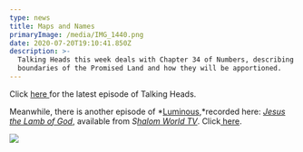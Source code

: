```yaml
---
type: news
title: Maps and Names
primaryImage: /media/IMG_1440.png
date: 2020-07-20T19:10:41.850Z
description: >-
  Talking Heads this week deals with Chapter 34 of Numbers, describing the
  boundaries of the Promised Land and how they will be apportioned.
---
```

Click [here ](https://www.youtube.com/watch?v=keZsdAMFwMU)for the latest episode of Talking Heads. 

Meanwhile, there is another episode of *[Luminous](https://www.shalomworld.org/episode/jesus-the-lamb-of-god-fr-daniel-seward-cong-orat),*recorded here: [*Jesus the Lamb of God*,](https://www.shalomworld.org/episode/jesus-the-lamb-of-god-fr-daniel-seward-cong-orat) available from *S[halom World TV](https://www.shalomworld.org/episode/jesus-the-lamb-of-god-fr-daniel-seward-cong-orat)*. Click[ here](https://www.shalomworld.org/episode/jesus-the-lamb-of-god-fr-daniel-seward-cong-orat).

![](/media/IMG_1443.png)

